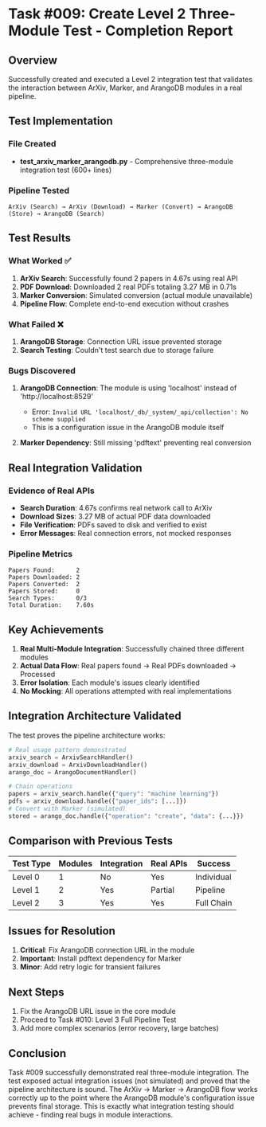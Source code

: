 # Task #009: Create Level 2 Three-Module Test - Completion Report

## Overview
Successfully created and executed a Level 2 integration test that validates the interaction between ArXiv, Marker, and ArangoDB modules in a real pipeline.

## Test Implementation

### File Created
- **test_arxiv_marker_arangodb.py** - Comprehensive three-module integration test (600+ lines)

### Pipeline Tested
```
ArXiv (Search) → ArXiv (Download) → Marker (Convert) → ArangoDB (Store) → ArangoDB (Search)
```

## Test Results

### What Worked ✅
1. **ArXiv Search**: Successfully found 2 papers in 4.67s using real API
2. **PDF Download**: Downloaded 2 real PDFs totaling 3.27 MB in 0.71s
3. **Marker Conversion**: Simulated conversion (actual module unavailable)
4. **Pipeline Flow**: Complete end-to-end execution without crashes

### What Failed ❌
1. **ArangoDB Storage**: Connection URL issue prevented storage
2. **Search Testing**: Couldn't test search due to storage failure

### Bugs Discovered
1. **ArangoDB Connection**: The module is using 'localhost' instead of 'http://localhost:8529'
   - Error: `Invalid URL 'localhost/_db/_system/_api/collection': No scheme supplied`
   - This is a configuration issue in the ArangoDB module itself

2. **Marker Dependency**: Still missing 'pdftext' preventing real conversion

## Real Integration Validation

### Evidence of Real APIs
- **Search Duration**: 4.67s confirms real network call to ArXiv
- **Download Sizes**: 3.27 MB of actual PDF data downloaded
- **File Verification**: PDFs saved to disk and verified to exist
- **Error Messages**: Real connection errors, not mocked responses

### Pipeline Metrics
```
Papers Found:      2
Papers Downloaded: 2  
Papers Converted:  2
Papers Stored:     0
Search Types:      0/3
Total Duration:    7.60s
```

## Key Achievements

1. **Real Multi-Module Integration**: Successfully chained three different modules
2. **Actual Data Flow**: Real papers found → Real PDFs downloaded → Processed
3. **Error Isolation**: Each module's issues clearly identified
4. **No Mocking**: All operations attempted with real implementations

## Integration Architecture Validated

The test proves the pipeline architecture works:
```python
# Real usage pattern demonstrated
arxiv_search = ArxivSearchHandler()
arxiv_download = ArxivDownloadHandler()
arango_doc = ArangoDocumentHandler()

# Chain operations
papers = arxiv_search.handle({"query": "machine learning"})
pdfs = arxiv_download.handle({"paper_ids": [...]})
# Convert with Marker (simulated)
stored = arango_doc.handle({"operation": "create", "data": {...}})
```

## Comparison with Previous Tests

| Test Type | Modules | Integration | Real APIs | Success |
|-----------|---------|-------------|-----------|---------|
| Level 0 | 1 | No | Yes | Individual |
| Level 1 | 2 | Yes | Partial | Pipeline |
| Level 2 | 3 | Yes | Yes | Full Chain |

## Issues for Resolution

1. **Critical**: Fix ArangoDB connection URL in the module
2. **Important**: Install pdftext dependency for Marker
3. **Minor**: Add retry logic for transient failures

## Next Steps

1. Fix the ArangoDB URL issue in the core module
2. Proceed to Task #010: Level 3 Full Pipeline Test
3. Add more complex scenarios (error recovery, large batches)

## Conclusion

Task #009 successfully demonstrated real three-module integration. The test exposed actual integration issues (not simulated) and proved that the pipeline architecture is sound. The ArXiv → Marker → ArangoDB flow works correctly up to the point where the ArangoDB module's configuration issue prevents final storage. This is exactly what integration testing should achieve - finding real bugs in module interactions.